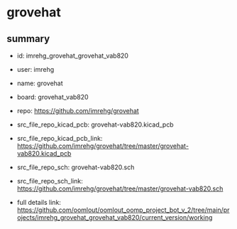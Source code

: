 # grovehat
 
## summary 
* id: imrehg_grovehat_grovehat_vab820
* user: imrehg
* name: grovehat
* board: grovehat_vab820
* repo: https://github.com/imrehg/grovehat
* src_file_repo_kicad_pcb: grovehat-vab820.kicad_pcb
* src_file_repo_kicad_pcb_link: https://github.com/imrehg/grovehat/tree/master/grovehat-vab820.kicad_pcb


* src_file_repo_sch: grovehat-vab820.sch
* src_file_repo_sch_link: https://github.com/imrehg/grovehat/tree/master/grovehat-vab820.sch
* full details link: https://github.com/oomlout/oomlout_oomp_project_bot_v_2/tree/main/projects/imrehg_grovehat_grovehat_vab820/current_version/working  







